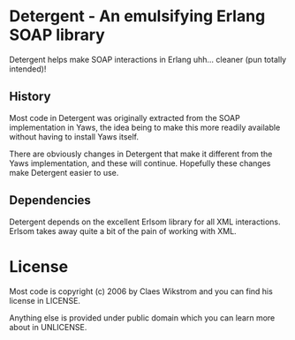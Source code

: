 Detergent - An emulsifying Erlang SOAP library
==============================================

Detergent helps make SOAP interactions in Erlang
uhh... cleaner (pun totally intended)!

## History

Most code in Detergent was originally extracted
from the SOAP implementation in Yaws, the idea
being to make this more readily available without
having to install Yaws itself.

There are obviously changes in Detergent that
make it different from the Yaws implementation,
and these will continue. Hopefully these changes
make Detergent easier to use.

## Dependencies

Detergent depends on the excellent Erlsom library
for all XML interactions. Erlsom takes away quite
a bit of the pain of working with XML.

License
=======

Most code is copyright (c) 2006 by Claes Wikstrom
and you can find his license in LICENSE.

Anything else is provided under public domain
which you can learn more about in UNLICENSE.

